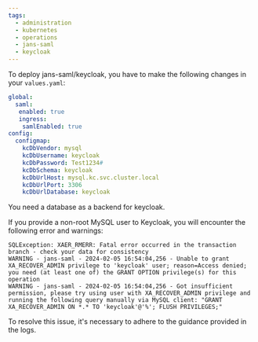 ```yaml
---
tags:
  - administration
  - kubernetes
  - operations
  - jans-saml
  - keycloak
---
```


To deploy jans-saml/keycloak, you have to make the following changes in your `values.yaml`:

```yaml
global:
  saml:
   enabled: true
   ingress:
    samlEnabled: true
config:
  configmap:    
    kcDbVendor: mysql
    kcDbUsername: keycloak
    kcDbPassword: Test1234#
    kcDbSchema: keycloak
    kcDbUrlHost: mysql.kc.svc.cluster.local
    kcDbUrlPort: 3306
    kcDbUrlDatabase: keycloak
```

You need a database as a backend for keycloak.

If you provide a non-root MySQL user to Keycloak, you will encounter the following error and warnings:

```
SQLException: XAER_RMERR: Fatal error occurred in the transaction branch - check your data for consistency
WARNING - jans-saml - 2024-02-05 16:54:04,256 - Unable to grant XA_RECOVER_ADMIN privilege to 'keycloak' user; reason=Access denied; you need (at least one of) the GRANT OPTION privilege(s) for this operation
WARNING - jans-saml - 2024-02-05 16:54:04,256 - Got insufficient permission, please try using user with XA_RECOVER_ADMIN privilege and running the following query manually via MySQL client: "GRANT XA_RECOVER_ADMIN ON *.* TO 'keycloak'@'%'; FLUSH PRIVILEGES;"
```

To resolve this issue, it's necessary to adhere to the guidance provided in the logs.
